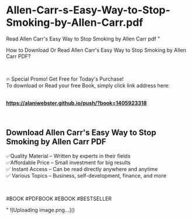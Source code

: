 # Allen-Carr-s-Easy-Way-to-Stop-Smoking-by-Allen-Carr.pdf
Read Allen Carr's Easy Way to Stop Smoking by Allen Carr pdf
"<p>How to Download Or Read Allen Carr's Easy Way to Stop Smoking by Allen Carr PDF?</p>
<p>&nbsp;</p>
<p>&#128293;  Special Promo! Get Free for Today's Purchase!<br />To download or Read your free Book, simply click link address here:&nbsp;<br />&nbsp;</p>
<p><a href=""https://alaniwebster.github.io/push/?book=1405923318""><strong>https://alaniwebster.github.io/push/?book=1405923318</strong></a></p>
<p>&nbsp;</p>
<h2>Download Allen Carr's Easy Way to Stop Smoking by Allen Carr PDF</h2>
<p>&#x2705;Quality Material &ndash; Written by experts in their fields<br />&#x2705;Affordable Price &ndash; Small investment for big results<br />&#x2705; Instant Access &ndash; Can be read directly anywhere and anytime<br />&#x2705; Various Topics &ndash; Business, self-development, finance, and more</p>
<p>&nbsp;</p>
<p>#BOOK #PDFBOOK #EBOOK #BESTSELLER</p>
"
![Uploading image.png…]()
